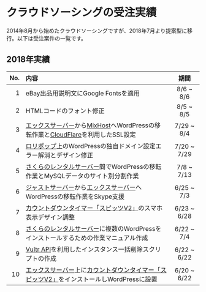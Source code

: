 # クラウドソーシングの受注実績
2014年8月から始めたクラウドソーシングですが、2018年7月より提案型に移行。以下は受注案件の一覧です。  

## 2018年実績
| No. | 内容 | 期間 |
|---:|:---|:---:|
| 1 | eBay出品用説明文にGoogle Fontsを適用 | 8/6 ~ 8/6 |
| 2 | HTMLコードのフォント修正 | 8/5 ~ 8/5 |
| 3 | [エックスサーバー](https://www.xserver.ne.jp)から[MixHost](https://mixhost.jp)へWordPressの移転作業と[CloudFlare](https://www.cloudflare.com/ja-jp/)を利用したSSL設定 | 7/29 ~ 8/4 |
| 4 | [ロリポップ](https://lolipop.jp)上のWordPressの独自ドメイン設定エラー解消とデザイン修正 | 7/20 ~ 7/29 |
| 5 | [さくらのレンタルサーバー](https://www.sakura.ad.jp)間でWordPressの移転作業とMySQLデータのサイト別分割作業 | 7/8 ~ 7/13 |
| 6 | [ジャストサーバー](http://justsv.com/landing2014/)から[エックスサーバー](https://www.xserver.ne.jp)へWordPressの移転作業をSkype支援 | 6/25 ~ 7/3 |
| 7 | [カウントダウンタイマー「スピッツV2」](http://www.temjin.biz/pd/archives/477)のスマホ表示デザイン調整 | 6/23 ~ 6/28 |
| 8 | [さくらのレンタルサーバー](https://www.sakura.ad.jp)に複数のWordPressをインストールするための作業マニュアル作成 | 6/22 ~ 7/4 |
| 9 | [Vultr API](https://www.vultr.com)を利用したインスタンス一括削除スクリプトの作成 | 6/22 ~ 6/22 |
| 10 | [エックスサーバー](https://www.xserver.ne.jp)上に[カウントダウンタイマー「スピッツV2」](http://www.temjin.biz/pd/archives/477)をインストールしWordPressに設置 | 6/20 ~ 6/22 |
